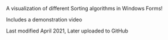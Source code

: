 A visualization of different Sorting algorithms in Windows Forms!

Includes a demonstration video

Last modified April 2021, Later uploaded to GitHub
